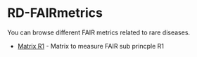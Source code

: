 # RD-FAIRmetrics

You can browse different FAIR metrics related to rare diseases.

* [Matrix R1](docs/RD-R1.md) - Matrix to measure FAIR sub princple R1
